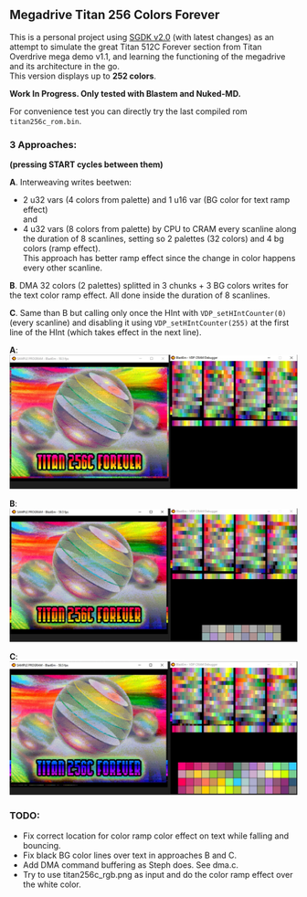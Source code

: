 ## Megadrive Titan 256 Colors Forever


This is a personal project using [SGDK v2.0](https://github.com/Stephane-D/SGDK) (with latest changes) 
as an attempt to simulate the great Titan 512C Forever section from Titan Overdrive mega demo v1.1, 
and learning the functioning of the megadrive and its architecture in the go.  
This version displays up to **252 colors**.


**Work In Progress. Only tested with Blastem and Nuked-MD.**


For convenience test you can directly try the last compiled rom `titan256c_rom.bin`.


### 3 Approaches:  
**(pressing START cycles between them)**  

**A**. Interweaving writes beetwen:
- 2 u32 vars (4 colors from palette) and 1 u16 var (BG color for text ramp effect)  
and
- 4 u32 vars (8 colors from palette)
by CPU to CRAM every scanline along the duration of 8 scanlines, setting so 2 palettes (32 colors) and 4 bg colors (ramp effect).  
This approach has better ramp effect since the change in color happens every other scanline.


**B**. DMA 32 colors (2 palettes) splitted in 3 chunks + 3 BG colors writes for the text color ramp effect. 
All done inside the duration of 8 scanlines.


**C**. Same than B but calling only once the HInt with `VDP_setHIntCounter(0)` (every scanline) and disabling it using 
`VDP_setHIntCounter(255)` at the first line of the HInt (which takes effect in the next line).


**A**:  
![titan_cpu.jpg](screenshots/titan_cpu.jpg?raw=true "titan_cpu.jpg")


**B**:  
![titan_dma.jpg](screenshots/titan_dma.jpg?raw=true "titan_dma.jpg")


**C**:  
![titan_dma_onetime.jpg](screenshots/titan_dma_onetime.jpg?raw=true "titan_dma_onetime.jpg")


### TODO:
- Fix correct location for color ramp color effect on text while falling and bouncing.
- Fix black BG color lines over text in approaches B and C.
- Add DMA command buffering as Steph does. See dma.c.
- Try to use titan256c_rgb.png as input and do the color ramp effect over the white color.
